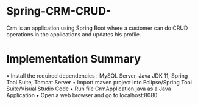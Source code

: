# Spring-CRM-CRUD-
Crm is an application using Spring Boot where a customer can do CRUD operations in the applications and updates his profile.
# Implementation Summary
•	Install the required dependencies : MySQL Server, Java JDK 11, Spring Tool Suite, Tomcat Server
•	Import maven project into Eclipse/Spring Tool Suite/Visual Studio Code
•	Run file CrmApplication.java as a Java Application
•	Open a web browser and go to localhost:8080
